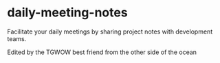 # daily-meeting-notes
Facilitate your daily meetings by sharing project notes with development teams.

Edited by the TGWOW best friend from the other side of the ocean
